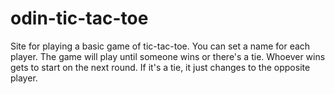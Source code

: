 # odin-tic-tac-toe

Site for playing a basic game of tic-tac-toe. You can set a name for each player. The game will play until someone wins or there's a tie. Whoever wins gets to start on the next round. If it's a tie, it just changes to the opposite player.
